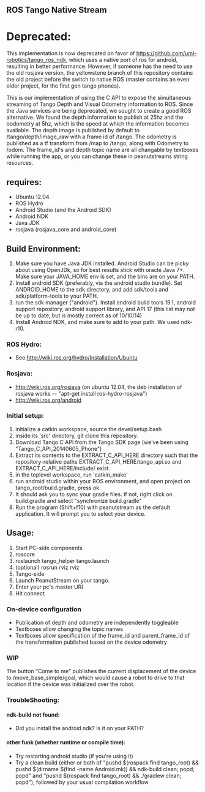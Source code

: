 ## ROS Tango Native Stream

# Deprecated:
This implementation is now deprecated on favor of https://github.com/uml-robotics/tango_ros_ndk, which uses a native port of ros for android, resulting in better performance. However, if someone has the need to use the old rosjava version, the yellowstone branch of this repository contains the old project before the switch to native ROS (master contains an even older project, for the first gen tango phones). 

This is our implementation of using the C API to expose the simultaneous streaming of Tango Depth and Visual Odometry information to ROS.
Since the Java services are being deprecated, we sought to create a good ROS alternative. We found the depth
information to publish at 25hz and the oodometry at 5hz, which is the speed at which the information becomes
available. The depth image is published by default to /tango/depth/image_raw with a frame id of /tango. The
odometry is published as a tf transform from /map to /tango, along with Odometry to /odom. The frame_id's and
depth topic name are all changable by textboxes while running the app, or you can change these in peanutstreams
string resources.

## requires:
* Ubuntu 12.04
* ROS Hydro
* Android Studio (and the Android SDK)
* Android NDK
* Java JDK
* rosjava (rosjava_core and android_core)

## Build Environment:
1. Make sure you have Java JDK installed. Android Studio can be picky about using OpenJDk, so for best results stick with oracle Java 7+. Make sure your JAVA_HOME env is set, and the bins are on your PATH.
2. Install android SDK (preferably, via the android studio bundle). Set ANDROID_HOME to the sdk directory, and add sdk/tools and sdk/platform-tools to your PATH.
3. run the sdk manager ("android"). Install android build tools 19.1, android support repository, android support library, and API 17 (this list may not be up to date, but is mostly correct as of 10/10/14)
4. Install Android NDK, and make sure to add to your path. We used ndk-r10.

### ROS Hydro:
- See http://wiki.ros.org/hydro/Installation/Ubuntu

### Rosjava:
- http://wiki.ros.org/rosjava (on ubuntu 12.04, the deb installation of rosjava works -- "apt-get install ros-hydro-rosjava")
- http://wiki.ros.org/android

### Initial setup:
1. initialize a catkin workspace, source the devel/setup.bash
2. inside its 'src' directory, git clone this repository.
3. Download Tango C API from the Tango SDK page (we've been using "Tango_C_API_20140605_Phone")
4. Extract its contents to the EXTRACT_C_API_HERE directory such that the repository-relative paths EXTRACT_C_API_HERE/tango_api.so and EXTRACT_C_API_HERE/include/ exist.
5. in the toplevel workspace, run 'catkin_make'
6. run android studio within your ROS environment, and open project on tango_root/build.gradle, press ok.
7. It should ask you to sync your gradle files. If not, right click on build.gradle and select "synchronize build.gradle"
8. Run the program (Shift+f10) with peanutstream as the default application. It will prompt you to select your device.

## Usage:
1. Start PC-side components
  1. roscore
  2. roslaunch tango_helper tango.launch
  3. (optional) rosrun rviz rviz
2. Tango-side
  1. Launch PeanutStream on your tango.
  2. Enter your pc's master URI
  3. Hit connect

### On-device configuration
* Publication of depth and odometry are independently toggleable
* Textboxes allow changing the topic names
* Textboxes allow specification of the frame_id and parent_frame_id of the transformation published based on the device odometry

### WIP
The button "Come to me" publishes the current displacement of the device to /move_base_simple/goal, which would cause a robot to drive to that location if the device was initialized over the robot.

### TroubleShooting:

#### ndk-build not found:
- Did you install the android ndk? Is it on your PATH?

#### other funk (whether runtime or compile time):
- Try restarting android studio (if you're using it)
- Try a clean build (either or both of "pushd $(rospack find tango_root) && pushd $(dirname $(find -name Android.mk)) && ndk-build clean; popd; popd" and "pushd $(rospack find tango_root) && ./gradlew clean; popd"), followed by your usual compilation workflow
